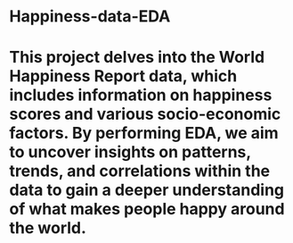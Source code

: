 # Happiness-data-EDA

  
  # This project delves into the World Happiness Report data, which includes information on happiness scores and various socio-economic factors. By performing EDA, we aim to uncover insights on patterns, trends, and correlations within the data to gain a deeper understanding of what makes people happy around the world.
